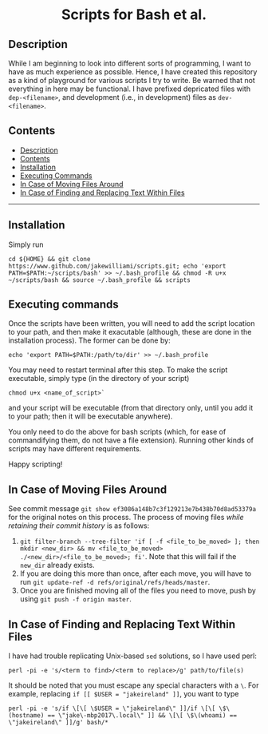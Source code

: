<h1 align="center">
  Scripts for Bash et al.
</h1>


## Description

While I am beginning to look into different sorts of programming, I want to have as much experience as possible.  Hence, I have created this repository as a kind of playground for various scripts I try to write.  Be warned that not everything in here may be functional.  I have prefixed depricated files with `dep-<filename>`, and development (i.e., in development) files as `dev-<filename>`.

## Contents

- [Description](#description)
- [Contents](#contents)
- [Installation](#installation)
- [Executing Commands](#executing-commands)
- [In Case of Moving Files Around](#in-case-of-moving-files-around)
- [In Case of Finding and Replacing Text Within Files](#in-case-of-finding-and-replacing-text-within-files)

---

## Installation
Simply run
```
cd ${HOME} && git clone https://www.github.com/jakewilliami/scripts.git; echo 'export PATH=$PATH:~/scripts/bash' >> ~/.bash_profile && chmod -R u+x ~/scripts/bash && source ~/.bash_profile && scripts
```

## Executing commands

Once the scripts have been written, you will need to add the script location to your path, and then make it exacutable  (although, these are done in the installation process).  The former can be done by:
```
echo 'export PATH=$PATH:/path/to/dir' >> ~/.bash_profile
```
You may need to restart terminal after this step.  To make the script executable, simply type (in the directory of your script) 
```
chmod u+x <name_of_script>`
```
and your script will be executable (from that directory only, until you add it to your path; then it will be executable anywhere).

You only need to do the above for bash scripts (which, for ease of commandifying them, do not have a file extension).  Running other kinds of scripts may have different requirements.

Happy scripting!


## In Case of Moving Files Around

See commit message `git show ef3086a148b7c3f129213e7b438b70d8ad53379a` for the original notes on this process.  The process of moving files *while retaining their commit history* is as follows:
1. `git filter-branch --tree-filter 'if [ -f <file_to_be_moved> ]; then mkdir <new_dir> && mv <file_to_be_moved> ./<new_dir>/<file_to_be_moved>; fi'`.  Note that this will fail if the `new_dir` already exists.
2. If you are doing this more than once, after each move, you will have to run `git update-ref -d refs/original/refs/heads/master`.
3. Once you are finished moving all of the files you need to move, push by using `git push -f origin master`.


## In Case of Finding and Replacing Text Within Files

I have had trouble replicating Unix-based `sed` solutions, so I have used perl:
```
perl -pi -e 's/<term to find>/<term to replace>/g' path/to/file(s)
```
It should be noted that you must escape any special characters with a `\`.  For example, replacing `if [[ $USER = "jakeireland" ]]`, you want to type
```
perl -pi -e 's/if \[\[ \$USER = \"jakeireland\" ]]/if \[\[ \$\(hostname) == \"jake\-mbp2017\.local\" ]] && \[\[ \$\(whoami) == \"jakeireland\" ]]/g' bash/*
```
